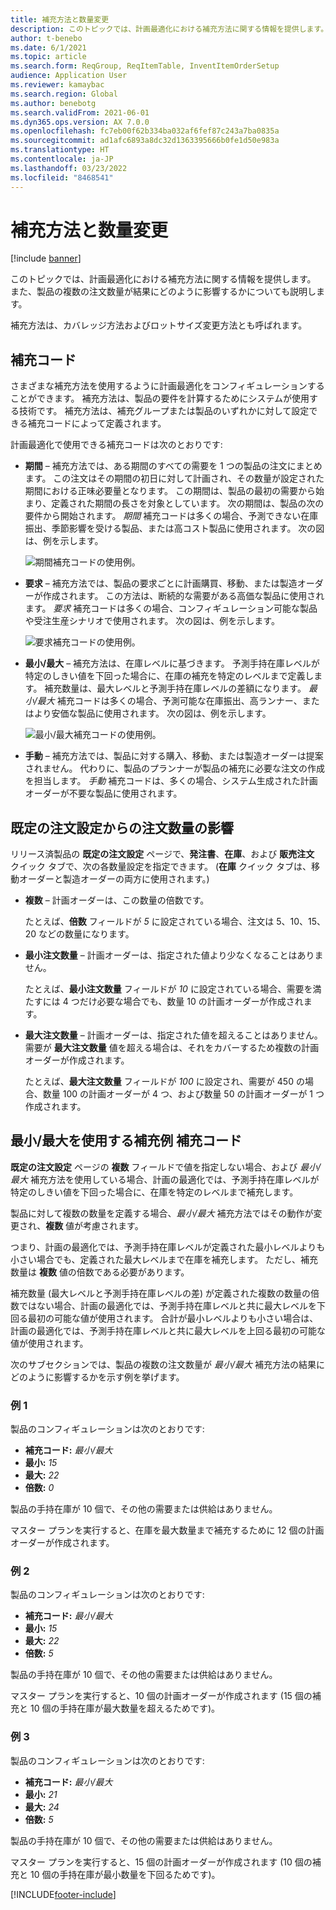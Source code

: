 ```yaml
---
title: 補充方法と数量変更
description: このトピックでは、計画最適化における補充方法に関する情報を提供します。 また、製品の複数の注文数量が結果にどのように影響するかについても説明します。
author: t-benebo
ms.date: 6/1/2021
ms.topic: article
ms.search.form: ReqGroup, ReqItemTable, InventItemOrderSetup
audience: Application User
ms.reviewer: kamaybac
ms.search.region: Global
ms.author: benebotg
ms.search.validFrom: 2021-06-01
ms.dyn365.ops.version: AX 7.0.0
ms.openlocfilehash: fc7eb00f62b334ba032af6fef87c243a7ba0835a
ms.sourcegitcommit: ad1afc6893a8dc32d1363395666b0fe1d50e983a
ms.translationtype: HT
ms.contentlocale: ja-JP
ms.lasthandoff: 03/23/2022
ms.locfileid: "8468541"
---
```

# <a name="replenishment-methods-and-quantity-modification"></a>補充方法と数量変更

[!include [banner](../../includes/banner.md)]

このトピックでは、計画最適化における補充方法に関する情報を提供します。 また、製品の複数の注文数量が結果にどのように影響するかについても説明します。

補充方法は、カバレッジ方法およびロットサイズ変更方法とも呼ばれます。

## <a name="coverage-codes"></a>補充コード

さまざまな補充方法を使用するように計画最適化をコンフィギュレーションすることができます。 補充方法は、製品の要件を計算するためにシステムが使用する技術です。 補充方法は、補充グループまたは製品のいずれかに対して設定できる補充コードによって定義されます。

計画最適化で使用できる補充コードは次のとおりです:

- **期間** – 補充方法では、ある期間のすべての需要を 1 つの製品の注文にまとめます。 この注文はその期間の初日に対して計画され、その数量が設定された期間における正味必要量となります。 この期間は、製品の最初の需要から始まり、定義された期間の長さを対象としています。 次の期間は、製品の次の要件から開始されます。 *期間* 補充コードは多くの場合、予測できない在庫振出、季節影響を受ける製品、または高コスト製品に使用されます。 次の図は、例を示します。

    ![期間補充コードの使用例。](./media/coverage-code-period.png "期間補充コードの使用例")

- **要求** – 補充方法では、製品の要求ごとに計画購買、移動、または製造オーダーが作成されます。 この方法は、断続的な需要がある高価な製品に使用されます。 *要求* 補充コードは多くの場合、コンフィギュレーション可能な製品や受注生産シナリオで使用されます。 次の図は、例を示します。

    ![要求補充コードの使用例。](./media/coverage-code-requirement.png "要求補充コードの使用例")

- **最小/最大** – 補充方法は、在庫レベルに基づきます。 予測手持在庫レベルが特定のしきい値を下回った場合に、在庫の補充を特定のレベルまで定義します。 補充数量は、最大レベルと予測手持在庫レベルの差額になります。 *最小/最大* 補充コードは多くの場合、予測可能な在庫振出、高ランナー、またはより安価な製品に使用されます。 次の図は、例を示します。

    ![最小/最大補充コードの使用例。](./media/coverage-code-min-max.png "最小/最大補充コードの使用例")

- **手動** – 補充方法では、製品に対する購入、移動、または製造オーダーは提案されません。 代わりに、製品のプランナーが製品の補充に必要な注文の作成を担当します。 *手動* 補充コードは、多くの場合、システム生成された計画オーダーが不要な製品に使用されます。

## <a name="impact-of-the-order-quantity-from-default-order-settings"></a>既定の注文設定からの注文数量の影響

リリース済製品の **既定の注文設定** ページで、**発注書**、**在庫**、および **販売注文** クイック タブで、次の各数量設定を指定できます。 (**在庫** クイック タブは、移動オーダーと製造オーダーの両方に使用されます。)

- **複数** – 計画オーダーは、この数量の倍数です。

    たとえば、**倍数** フィールドが *5* に設定されている場合、注文は 5、10、15、20 などの数量になります。

- **最小注文数量** – 計画オーダーは、指定された値より少なくなることはありません。

    たとえば、**最小注文数量** フィールドが *10* に設定されている場合、需要を満たすには 4 つだけ必要な場合でも、数量 10 の計画オーダーが作成されます。

- **最大注文数量** – 計画オーダーは、指定された値を超えることはありません。 需要が **最大注文数量** 値を超える場合は、それをカバーするため複数の計画オーダーが作成されます。

    たとえば、**最大注文数量** フィールドが *100* に設定され、需要が 450 の場合、数量 100 の計画オーダーが 4 つ、および数量 50 の計画オーダーが 1 つ作成されます。

## <a name="examples-of-replenishment-that-use-the-minmax-coverage-code"></a>最小/最大を使用する補充例 補充コード

**既定の注文設定** ページの **複数** フィールドで値を指定しない場合、および *最小/最大* 補充方法を使用している場合、計画の最適化では、予測手持在庫レベルが特定のしきい値を下回った場合に、在庫を特定のレベルまで補充します。

製品に対して複数の数量を定義する場合、*最小/最大* 補充方法ではその動作が変更され、**複数** 値が考慮されます。

つまり、計画の最適化では、予測手持在庫レベルが定義された最小レベルよりも小さい場合でも、定義された最大レベルまで在庫を補充します。 ただし、補充数量は **複数** 値の倍数である必要があります。

補充数量 (最大レベルと予測手持在庫レベルの差) が定義された複数の数量の倍数ではない場合、計画の最適化では、予測手持在庫レベルと共に最大レベルを下回る最初の可能な値が使用されます。 合計が最小レベルよりも小さい場合は、計画の最適化では、予測手持在庫レベルと共に最大レベルを上回る最初の可能な値が使用されます。

次のサブセクションでは、製品の複数の注文数量が *最小/最大* 補充方法の結果にどのように影響するかを示す例を挙げます。

### <a name="example-1"></a>例 1

製品のコンフィギュレーションは次のとおりです:

- **補充コード:** *最小/最大*
- **最小:** *15*
- **最大:** *22*
- **倍数:** *0*

製品の手持在庫が 10 個で、その他の需要または供給はありません。

マスター プランを実行すると、在庫を最大数量まで補充するために 12 個の計画オーダーが作成されます。

### <a name="example-2"></a>例 2

製品のコンフィギュレーションは次のとおりです:

- **補充コード:** *最小/最大*
- **最小:** *15*
- **最大:** *22*
- **倍数:** *5*

製品の手持在庫が 10 個で、その他の需要または供給はありません。

マスター プランを実行すると、10 個の計画オーダーが作成されます (15 個の補充と 10 個の手持在庫が最大数量を超えるためです)。

### <a name="example-3"></a>例 3

製品のコンフィギュレーションは次のとおりです:

- **補充コード:** *最小/最大*
- **最小:** *21*
- **最大:** *24*
- **倍数:** *5*

製品の手持在庫が 10 個で、その他の需要または供給はありません。

マスター プランを実行すると、15 個の計画オーダーが作成されます (10 個の補充と 10 個の手持在庫が最小数量を下回るためです)。

[!INCLUDE[footer-include](../../../includes/footer-banner.md)]

